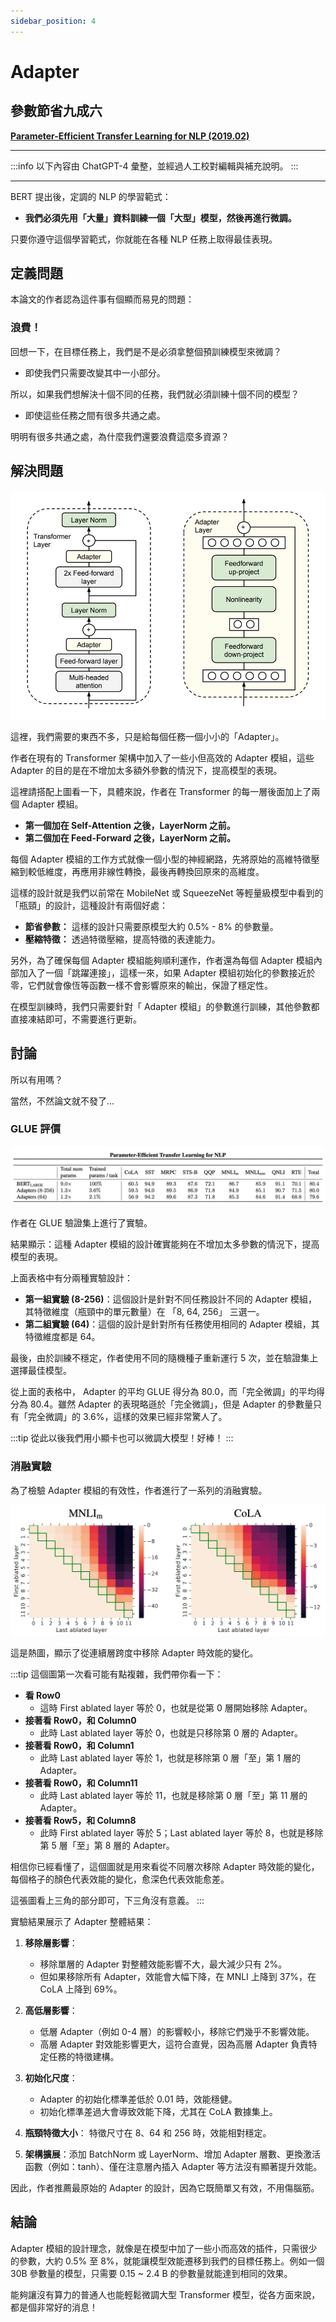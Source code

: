 ```yaml
---
sidebar_position: 4
---
```


# Adapter

## 參數節省九成六

[**Parameter-Efficient Transfer Learning for NLP (2019.02)**](https://arxiv.org/abs/1902.00751)

---

:::info
以下內容由 ChatGPT-4 彙整，並經過人工校對編輯與補充說明。
:::

---

BERT 提出後，定調的 NLP 的學習範式：

- **我們必須先用「大量」資料訓練一個「大型」模型，然後再進行微調。**

只要你遵守這個學習範式，你就能在各種 NLP 任務上取得最佳表現。

## 定義問題

本論文的作者認為這件事有個顯而易見的問題：

### 浪費！

回想一下，在目標任務上，我們是不是必須拿整個預訓練模型來微調？

- 即使我們只需要改變其中一小部分。

所以，如果我們想解決十個不同的任務，我們就必須訓練十個不同的模型？

- 即使這些任務之間有很多共通之處。

明明有很多共通之處，為什麼我們還要浪費這麼多資源？

## 解決問題

![Adapter](./img/img1.jpg)

這裡，我們需要的東西不多，只是給每個任務一個小小的「Adapter」。

作者在現有的 Transformer 架構中加入了一些小但高效的 Adapter 模組，這些 Adapter 的目的是在不增加太多額外參數的情況下，提高模型的表現。

這裡請搭配上圖看一下，具體來說，作者在 Transformer 的每一層後面加上了兩個 Adapter 模組。

- **第一個加在 Self-Attention 之後，LayerNorm 之前。**
- **第二個加在 Feed-Forward 之後，LayerNorm 之前。**

每個 Adapter 模組的工作方式就像一個小型的神經網路，先將原始的高維特徵壓縮到較低維度，再應用非線性轉換，最後再轉換回原來的高維度。

這樣的設計就是我們以前常在 MobileNet 或 SqueezeNet 等輕量級模型中看到的「瓶頸」的設計，這種設計有兩個好處：

- **節省參數：** 這樣的設計只需要原模型大約 0.5% - 8% 的參數量。
- **壓縮特徵：** 透過特徵壓縮，提高特徵的表達能力。

另外，為了確保每個 Adapter 模組能夠順利運作，作者還為每個 Adapter 模組內部加入了一個「跳躍連接」，這樣一來，如果 Adapter 模組初始化的參數接近於零，它們就會像恆等函數一樣不會影響原來的輸出，保證了穩定性。

在模型訓練時，我們只需要針對「 Adapter 模組」的參數進行訓練，其他參數都直接凍結即可，不需要進行更新。

## 討論

所以有用嗎？

當然，不然論文就不發了...

### GLUE 評價

![benchmark](./img/img2.jpg)

作者在 GLUE 驗證集上進行了實驗。

結果顯示：這種 Adapter 模組的設計確實能夠在不增加太多參數的情況下，提高模型的表現。

上面表格中有分兩種實驗設計：

- **第一組實驗 (8-256)**：這個設計是針對不同任務設計不同的 Adapter 模組，其特徵維度（瓶頸中的單元數量）在 「8, 64, 256」 三選一。
- **第二組實驗 (64)**：這個的設計是針對所有任務使用相同的 Adapter 模組，其特徵維度都是 64。

最後，由於訓練不穩定，作者使用不同的隨機種子重新運行 5 次，並在驗證集上選擇最佳模型。

從上面的表格中， Adapter 的平均 GLUE 得分為 80.0，而「完全微調」的平均得分為 80.4。雖然 Adapter 的表現略遜於「完全微調」，但是 Adapter 的參數量只有「完全微調」的 3.6%，這樣的效果已經非常驚人了。

:::tip
從此以後我們用小顯卡也可以微調大模型！好棒！
:::

### 消融實驗

為了檢驗 Adapter 模組的有效性，作者進行了一系列的消融實驗。

![ablation](./img/img3.jpg)

這是熱圖，顯示了從連續層跨度中移除 Adapter 時效能的變化。

:::tip
這個圖第一次看可能有點複雜，我們帶你看一下：

- **看 Row0**
  - 這時 First ablated layer 等於 0，也就是從第 0 層開始移除 Adapter。
- **接著看 Row0，和 Column0**
  - 此時 Last ablated layer 等於 0，也就是只移除第 0 層的 Adapter。
- **接著看 Row0，和 Column1**
  - 此時 Last ablated layer 等於 1，也就是移除第 0 層「至」第 1 層的 Adapter。
- **接著看 Row0，和 Column11**
  - 此時 Last ablated layer 等於 11，也就是移除第 0 層「至」第 11 層的 Adapter。
- **接著看 Row5，和 Column8**
  - 此時 First ablated layer 等於 5；Last ablated layer 等於 8，也就是移除第 5 層「至」第 8 層的 Adapter。

相信你已經看懂了，這個圖就是用來看從不同層次移除 Adapter 時效能的變化，每個格子的顏色代表效能的變化，愈深色代表效能愈差。

這張圖看上三角的部分即可，下三角沒有意義。
:::

實驗結果展示了 Adapter 整體結果：

1. **移除層影響**：

   - 移除單層的 Adapter 對整體效能影響不大，最大減少只有 2%。
   - 但如果移除所有 Adapter，效能會大幅下降，在 MNLI 上降到 37%，在 CoLA 上降到 69%。

2. **高低層影響**：

   - 低層 Adapter（例如 0-4 層）的影響較小，移除它們幾乎不影響效能。
   - 高層 Adapter 對效能影響更大，這符合直覺，因為高層 Adapter 負責特定任務的特徵建構。

3. **初始化尺度**：

   - Adapter 的初始化標準差低於 0.01 時，效能穩健。
   - 初始化標準差過大會導致效能下降，尤其在 CoLA 數據集上。

4. **瓶頸特徵大小**： 特徵尺寸在 8、64 和 256 時，效能相對穩定。

5. **架構擴展**：添加 BatchNorm 或 LayerNorm、增加 Adapter 層數、更換激活函數（例如：tanh）、僅在注意層內插入 Adapter 等方法沒有顯著提升效能。

因此，作者推薦最原始的 Adapter 的設計，因為它既簡單又有效，不用傷腦筋。

## 結論

Adapter 模組的設計理念，就像是在模型中加了一些小而高效的插件，只需很少的參數，大約 0.5% 至 8%，就能讓模型效能遷移到我們的目標任務上。例如一個 30B 參數量的模型，只需要 0.15 ~ 2.4 B 的參數量就能達到相同的效果。

能夠讓沒有算力的普通人也能輕鬆微調大型 Transformer 模型，從各方面來說，都是個非常好的消息！
